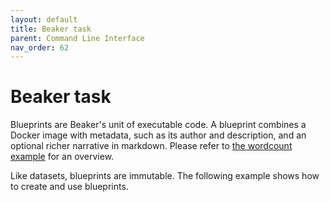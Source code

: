```yaml
---
layout: default
title: Beaker task
parent: Command Line Interface
nav_order: 62
---
```


# Beaker task

Blueprints are Beaker's unit of executable code. A blueprint combines a Docker image with metadata,
such as its author and description, and an optional richer narrative in markdown. Please refer to
[the wordcount example](https://beaker-pub.allenai.org/bp/bp_qbjvcda1sed7) for an overview.

Like datasets, blueprints are immutable. The following example shows how to create and use blueprints.
